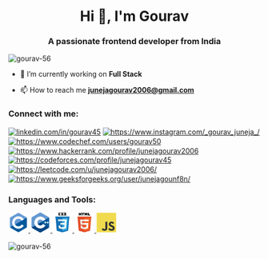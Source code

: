 <h1 align="center">Hi 👋, I'm Gourav</h1>
<h3 align="center">A passionate frontend developer from India</h3>

<p align="left"> <img src="https://komarev.com/ghpvc/?username=gourav-56&label=Profile%20views&color=0e75b6&style=flat" alt="gourav-56" /> </p>

- 🔭 I’m currently working on **Full Stack**

- 📫 How to reach me **junejagourav2006@gmail.com**

<h3 align="left">Connect with me:</h3>
<p align="left">
<a href="https://linkedin.com/in/linkedin.com/in/gourav45" target="blank"><img align="center" src="https://raw.githubusercontent.com/rahuldkjain/github-profile-readme-generator/master/src/images/icons/Social/linked-in-alt.svg" alt="linkedin.com/in/gourav45" height="30" width="40" /></a>
<a href="https://instagram.com/https://www.instagram.com/_gourav_juneja_/" target="blank"><img align="center" src="https://raw.githubusercontent.com/rahuldkjain/github-profile-readme-generator/master/src/images/icons/Social/instagram.svg" alt="https://www.instagram.com/_gourav_juneja_/" height="30" width="40" /></a>
<a href="https://www.codechef.com/users/https://www.codechef.com/users/gourav50" target="blank"><img align="center" src="https://cdn.jsdelivr.net/npm/simple-icons@3.1.0/icons/codechef.svg" alt="https://www.codechef.com/users/gourav50" height="30" width="40" /></a>
<a href="https://www.hackerrank.com/https://www.hackerrank.com/profile/junejagourav2006" target="blank"><img align="center" src="https://raw.githubusercontent.com/rahuldkjain/github-profile-readme-generator/master/src/images/icons/Social/hackerrank.svg" alt="https://www.hackerrank.com/profile/junejagourav2006" height="30" width="40" /></a>
<a href="https://codeforces.com/profile/https://codeforces.com/profile/junejagourav45" target="blank"><img align="center" src="https://raw.githubusercontent.com/rahuldkjain/github-profile-readme-generator/master/src/images/icons/Social/codeforces.svg" alt="https://codeforces.com/profile/junejagourav45" height="30" width="40" /></a>
<a href="https://www.leetcode.com/https://leetcode.com/u/junejagourav2006/" target="blank"><img align="center" src="https://raw.githubusercontent.com/rahuldkjain/github-profile-readme-generator/master/src/images/icons/Social/leet-code.svg" alt="https://leetcode.com/u/junejagourav2006/" height="30" width="40" /></a>
<a href="https://auth.geeksforgeeks.org/user/https://www.geeksforgeeks.org/user/junejagounf8n/" target="blank"><img align="center" src="https://raw.githubusercontent.com/rahuldkjain/github-profile-readme-generator/master/src/images/icons/Social/geeks-for-geeks.svg" alt="https://www.geeksforgeeks.org/user/junejagounf8n/" height="30" width="40" /></a>
</p>

<h3 align="left">Languages and Tools:</h3>
<p align="left"> <a href="https://www.cprogramming.com/" target="_blank" rel="noreferrer"> <img src="https://raw.githubusercontent.com/devicons/devicon/master/icons/c/c-original.svg" alt="c" width="40" height="40"/> </a> <a href="https://www.w3schools.com/cpp/" target="_blank" rel="noreferrer"> <img src="https://raw.githubusercontent.com/devicons/devicon/master/icons/cplusplus/cplusplus-original.svg" alt="cplusplus" width="40" height="40"/> </a> <a href="https://www.w3schools.com/css/" target="_blank" rel="noreferrer"> <img src="https://raw.githubusercontent.com/devicons/devicon/master/icons/css3/css3-original-wordmark.svg" alt="css3" width="40" height="40"/> </a> <a href="https://www.w3.org/html/" target="_blank" rel="noreferrer"> <img src="https://raw.githubusercontent.com/devicons/devicon/master/icons/html5/html5-original-wordmark.svg" alt="html5" width="40" height="40"/> </a> <a href="https://developer.mozilla.org/en-US/docs/Web/JavaScript" target="_blank" rel="noreferrer"> <img src="https://raw.githubusercontent.com/devicons/devicon/master/icons/javascript/javascript-original.svg" alt="javascript" width="40" height="40"/> </a> </p>

<p><img align="center" src="https://github-readme-streak-stats.herokuapp.com/?user=gourav-56&" alt="gourav-56" /></p>
